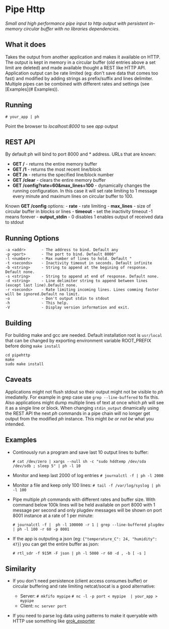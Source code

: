 # Pipe Http
*Small and high performance pipe input to http output with persistent in-memory circular buffer with no libraries dependencies.*

## What it does ##
 Takes the output from another application and makes it available on HTTP. The output is kept in memory in a circular buffer
 (old entries above a set limit are deleted) and made available thought a REST like HTTP API. Application output can  be rate limited 
 (eg: don't save data that comes too fast) and modified by adding strings as prefix/suffix and lines delimiter.
 Multiple pipes can be combined with different rates and settings (see [Examples](# Examples)).

## Running

    # your_app | ph 

Point the browser to *localhost:8000* to see *app* output
## REST API

By default ph will bind to port 8000 and * address. URLs that are known:
- **GET /** - returns the entire memory buffer
- **GET /1** - returns the most recent line/block
- **GET /n** - returns the specified line/block number
- **GET /clear** - clears the entire memory buffer
- **GET /config?rate=60&max_lines=100** - dynamically changes the running configuration. In this case it will set rate limiting to 1 message every minute and maximum lines on circular buffer to 100. 

Known **GET /config** options:
    - **rate** - rate limiting
    - **max_lines** - size of circular buffer in blocks or lines
    - **timeout** - set the inactivity timeout -1 means forever
    - **output_stdin** - 0 disables 1 enables output of received data to stdout
## Running Options

    -a <addr>       - The address to bind. Default any
    -p <port>       - The port to bind. Default 8000"
    -l <number>     - Max number of lines to hold. Default "
    -t <seconds>    - Inactivity timeout in seconds. Default infinite
    -b <string>     - String to append at the begining of response. Default none.
    -s <string>     - String to append at end of response. Default none.
    -d <string>     - Line delimiter string to append between lines (except last line).Default none.
    -r <seconds>    - Rate limiting incoming lines. Lines comming faster will be ignored.Default no limit.
    -o              - Don't output stdin to stdout
    -h              - This help.
    -V              - Display version information and exit.

## Building
For building make and gcc are needed. Default installation root is ```usr/local``` that can be changed by exporting environment variable ROOT_PREFIX before doing ```make install```

    cd pipehttp
    make
    sudo make install

## Caveats
Applications might not flush stdout so their output might not be visible to *ph* imediatelly. For example in grep case use ```grep --line-buffered``` to fix this. Also applications might dump multiple lines of text at once which *ph* will see it as a single line or block. When changing ```stdin_output``` dinamically using the REST API the next *ph* commands in a pipe chain will no longer get output from the modified *ph* instance. This might *be or not be* what you intended.

## Examples
- Continously run a program and save last 10 output lines to buffer:

    ```# cat /dev/zero | xargs --null sh -c "sudo hddtemp /dev/sda /dev/sdb ; sleep 5" | ph -l 10 ```

- Monitor and keep last 2000 of log entries
    ```# journalctl -f | ph -l 2000```

- Monitor a file and keep only 100 lines: 
    ```# tail -f /var/log/syslog | ph -l 100```

- Pipe multiple *ph* commands with different rates and buffer size. With command below 100k lines will be held available on port 8000 with 1 message per second and only plugdev messages will be shown on port 8001 instance at a rate of 1 per minute:

    ```# journalctl -f |  ph -l 100000 -r 1 | grep --line-buffered plugdev | ph -l 100 -r 60 -p 8001```

- If the app is outputing a json (eg: ```{"temperature_C": 24, "humidity": 47}```) you can get the entire buffer as json:

    ```# rtl_sdr -f 915M -F json | ph -l 5000 -r 60 -d , -b [ -s ]```
## Similarity
- If you don't need persistence (client access consumes buffer) or circular buffering  and rate limiting netcat/socat is a good alternative:
    - Server: 
        ```# mkfifo mypipe```
        ```# nc -l -p port < mypipe  | your_app > mypipe```
    - Client:
        ```nc server port```

- If you need to parse log data using patterns to make it queryable with HTTP use something like [grok_exporter](https://github.com/fstab/grok_exporter)